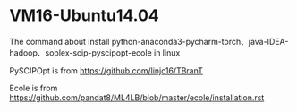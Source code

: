 # VM16-Ubuntu14.04
The command about install python-anaconda3-pycharm-torch、java-IDEA-hadoop、soplex-scip-pyscipopt-ecole in linux

PySCIPOpt is from https://github.com/linjc16/TBranT

Ecole is from https://github.com/pandat8/ML4LB/blob/master/ecole/installation.rst
